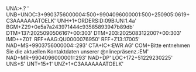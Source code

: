UNA:+.? '
UNB+UNOC:3+9903756000004:500+9904096000001:500+250905:0619+C3AAAAAAATOELK'
UNH+1+ORDERS:D:09B:UN:1.4a'
BGM+Z29+0e5a7a243971444c93585893947b89db'
DTM+137:202509050616?+00:303'
DTM+203:202508312200?+00:303'
IMD++Z01'
RFF+AAG:QU0000076950'
RFF+Z13:17005'
NAD+MS+9903756000004::293'
CTA+IC+:EWR AG'
COM+Bitte entnehmen Sie die aktuellen Kontaktdaten unserer @nlinepräsenz.:EM'
NAD+MR+9904096000001::293'
NAD+DP'
LOC+172+51229230225'
UNS+S'
UNT+15+1'
UNZ+1+C3AAAAAAATOELK'